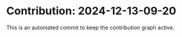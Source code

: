 # Contribution: 2024-12-13-09-20
This is an automated commit to keep the contribution graph active.
